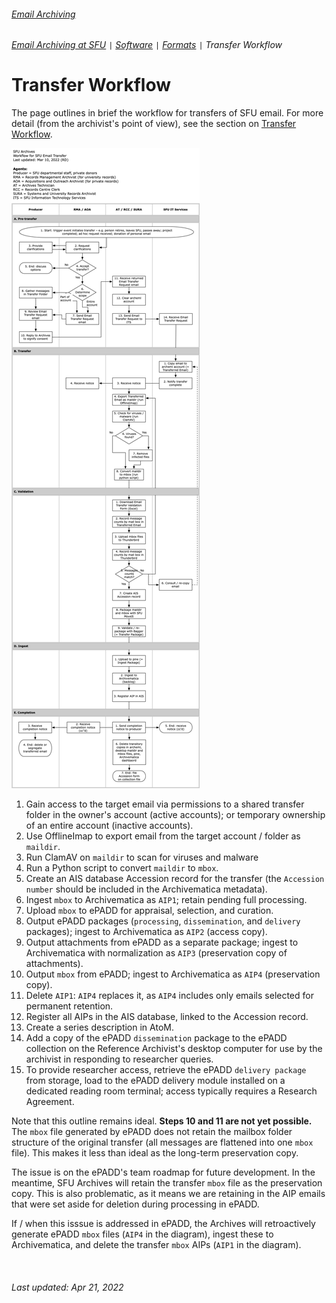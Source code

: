###### [Email Archiving](../README.md)
###### [Email Archiving at SFU](email-archiving-at-sfu.md) `|` [Software](software.md) `|` [Formats](formats.md) `|` Transfer Workflow

# Transfer Workflow

The page outlines in brief the workflow for transfers of SFU email. For more detail (from the archivist's point of view), see the section on [Transfer Workflow](../archivist-workflow/overview.md).

![Workflow diagram](../images/transfer-workflow.png)

1. Gain access to the target email via permissions to a shared transfer folder in the owner's account (active accounts); or temporary ownership of an entire account (inactive accounts).
1. Use OfflineImap to export email from the target account / folder as `maildir`.
1. Run ClamAV on `maildir` to scan for viruses and malware
1. Run a Python script to convert `maildir` to `mbox`.
1. Create an AIS database Accession record for the transfer (the `Accession number` should be included in the Archivematica metadata).
1. Ingest `mbox` to Archivematica as `AIP1`; retain pending full processing.
1. Upload `mbox` to ePADD for appraisal, selection, and curation.
1. Output ePADD packages (`processing`, `dissemination`, and `delivery` packages); ingest to Archivematica as `AIP2` (access copy).
1. Output attachments from ePADD as a separate package; ingest to Archivematica with normalization as `AIP3` (preservation copy of attachments).
1. Output `mbox` from ePADD; ingest to Archivematica as `AIP4` (preservation copy).
1. Delete `AIP1`: `AIP4` replaces it, as `AIP4` includes only emails selected for permanent retention.
1. Register all AIPs in the AIS database, linked to the Accession record.
1. Create a series description in AtoM.
1. Add a copy of the ePADD `dissemination` package to the ePADD collection on the Reference Archivist's desktop computer for use by the archivist in responding to researcher queries.
1. To provide researcher access, retrieve the ePADD `delivery package` from storage, load to the ePADD delivery module installed on a dedicated reading room terminal; access typically requires a Research Agreement.

Note that this outline remains ideal. **Steps 10 and 11 are not yet possible.** The `mbox` file generated by ePADD does not retain the mailbox folder structure of the original transfer (all messages are flattened into one `mbox` file). This makes it less than ideal as the long-term preservation copy.

The issue is on the ePADD's team roadmap for future development. In the meantime, SFU Archives will retain the transfer `mbox` file as the preservation copy. This is also problematic, as it means we are retaining in the AIP emails that were set aside for deletion during processing in ePADD.

If / when this isssue is addressed in ePADD, the Archives will retroactively generate ePADD `mbox` files (`AIP4` in the diagram), ingest these to Archivematica, and delete the transfer `mbox` AIPs (`AIP1` in the diagram).

<br clear="both">

###### Last updated: Apr 21, 2022
